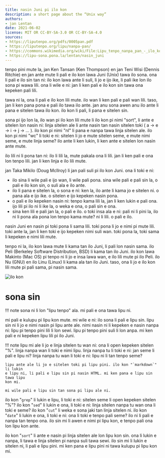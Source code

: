 ```yaml
---
title: nasin Juni pi ilo kon
description: a short page about the “Unix way”
authors:
- jan Lentan
date: 2021-06-02
license: MIT OR CC-BY-SA-3.0 OR CC-BY-SA-4.0
sources:
- https://liputenpo.org/pdfs/0005pan.pdf
- https://liputenpo.org/lipu/nanpa-pan/
- https://commons.wikimedia.org/wiki/File:Lipu_tenpo_nanpa_pan_-_ilo_kon.png
- https://lipu-sona.pona.la/lentan/nasin_juni
---
```


tenpo pini mute la, jan Ken Tansan (Ken Thompson) en jan Teni Wisi (Dennis Ritchie) en jan ante mute li pali e ilo kon lawa Juni (Unix) tawa ilo sona. ona li pali e ilo sin tan ni: ilo kon lawa ante li suli, li jo e ijo ike, li pali ike lon ilo sona pi wawa lili. ona li wile e ni: jan li ken pali e ilo kon sin tawa ona kepeken pali lili.

tawa ni la, ona li pali e ilo kon lili mute. ilo wan li ken pali e pali wan lili. taso, jan li ken pana pona e pali ilo tawa ilo ante. jan anu sona awen anu ilo ante li pana e sitelen tawa ilo kon. ilo kon li pali, li pana e sitelen sin.

sona pi ijo lon la, ilo wan pi ilo kon lili mute li ilo kon pi nimi "sort", li ante e sitelen lon nasin ni: linja sitelen ale li ante nasin tan nasin sitelen toki ( a -> e -> i -> j -> ... ). ilo kon pi nimi "nl" li pana e nanpa tawa linja sitelen ale. ilo kon pi nimi "wc" li toki e ni: sitelen li jo e mute sitelen seme, e mute nimi seme, e mute linja seme? ilo ante li ken lukin, li ken ante e sitelen lon nasin ante mute.

ilo lili ni li pona tan ni: ilo li lili la, mute pakala ona li lili. jan li ken pali e ona lon tenpo lili. jan li ken linja e ilo lili mute.

jan Taka Mikilo (Doug McIlroy) li jan pali suli pi ilo kon Juni. ona li toki e ni:

- ilo sina li wile pali e ijo wan, li wile pali pona. sina wile pali e pali sin la, o pali e ilo kon sin, o suli ala e ilo ante.
- ilo li pana e sitelen la, o sona e ni: ken la, ilo ante li kama jo e sitelen ni. o pana ala e ijo ike. o sitelen e ijo kepeken nasin pona.
- o pali e ilo kepeken nasin ni: tenpo kama lili la, jan li ken lukin e pali ona. ijo lili pi ilo ni li ike la, o weka e ona, o pali sin e ona.
- sina ken lili e pali jan la, o pali e ilo. o toki insa ala e ni: pali ni li pini la, ilo ni li pona ala pona lon tenpo kama mute? ni li lili. o pali e ilo.

nasin Juni en nasin pi toki pona li sama lili. toki pona li jo e nimi pi mute lili. toki ante la, jan li ken toki e ijo kepeken nimi suli wan. toki pona la, toki sama li kepeken e nimi lili mute.

tenpo ni la, ilo kon lawa mute li kama tan ilo Juni, li pali lon nasin sama. ilo Peli (Berkeley Software Distribution, BSD) li kama tan ilo Juni. ilo kon lawa Makinto (Mac OS) pi tenpo ni li jo e insa lawa wan, e ilo lili mute pi ilo Peli. ilo Nu (GNU) en ilo Linu (Linux) li kama ala tan ilo Juni. taso, ona li jo e ilo kon lili mute pi pali sama, pi nasin sama.

![ilo kon](https://upload.wikimedia.org/wikipedia/commons/7/78/Lipu_tenpo_nanpa_pan_-_ilo_kon.png)

# sona sin

!!! note
    sona ni li lon "lipu tenpo" ala. mi pali e ona tawa lipu ni.

mi pali e kulupu pi lipu kon mute. mi wile e ni: ilo sona li pali e lipu sin.
lipu sin ni li jo e nimi nasin pi lipu ante ale. nimi nasin ni li kepeken e
nasin nanpa ni: lipu pi tenpo pini lili li lon sewi. lipu pi tenpo pini suli li
lon anpa. mi ken pali e ni kepeken lipu lili pi ilo Juni.

!!! note
    lipu mi ale li jo e linja sitelen tu wan ni: ona li open kepeken
    sitelen "%". linja nanpa wan li toki e nimi lipu. linja nanpa tu li toki e ni:
    jan seme li pali e lipu ni? linja nanpa tu wan li toki e ni: lipu ni li tan
    tenpo seme?
    
    lipu ante ale li jo e sitelen toki pi lipu pini. ilo kon "`markdown`" li lukin
    e lipu ni, li pali e lipu sin pi nasin HTML. mi ken pana e lipu sin tawa lipu
    kon mi.
   
    mi wile pali e lipu sin tan sona pi lipu ale ni.

ilo kon "`grep`" li lukin e lipu, li toki e ni: sitelen seme li open kepeken
sitelen "%"? ilo kon "`sed`" li lukin e ona, li toki e ni: linja sitelen nanpa
tu wan ona li toki e seme? ilo kon "`cut`" li weka e sona jaki tan linja sitelen
ni. ilo kon "`date`" li lukin e ona, li toki e ni: ona li toki e tenpo pali
seme? ilo ni li pali e nanpa tan tenpo ona. ilo sin mi li awen e nimi pi lipu
kon, e tenpo pali ona lon lipu kon ante.

ilo kon "`sort`" li ante e nasin pi linja sitelen ale lon lipu kon sin. ona li
lukin e nanpa, li tawa e linja sitelen pi nanpa suli tawa sewi. ilo sin mi li
lukin e sitelen ni, li pali e lipu pini. mi ken pana e lipu pini ni tawa kulupu
pi lipu kon mi.
